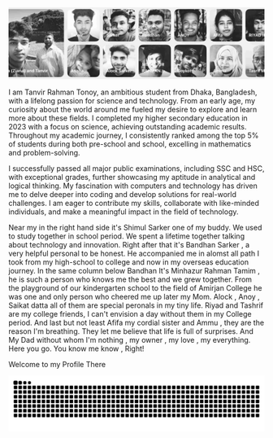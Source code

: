 <!--
**Tanvir000Tonoy/Tanvir000Tonoy** is a ✨ _special_ ✨ repository because its `README.md` (this file) appears on your GitHub profile.

Here are some ideas to get you started:

- 🔭 I’m currently working on ...
- 🌱 I’m currently learning ...
- 👯 I’m looking to collaborate on ...
- 🤔 I’m looking for help with ...
- 💬 Ask me about ...
- 📫 How to reach me: ...
- 😄 Pronouns: ...
- ⚡ Fun fact: ...
-->
![Family](./AllAroundMe.jpg)


I am Tanvir Rahman Tonoy, an ambitious student from Dhaka, Bangladesh, with a lifelong passion for science and technology. From an early age, my curiosity about the world around me fueled my desire to explore and learn more about these fields. I completed my higher secondary education in 2023 with a focus on science, achieving outstanding academic results. Throughout my academic journey, I consistently ranked among the top 5% of students during both pre-school and school, excelling in mathematics and problem-solving. 

I successfully passed all major public examinations, including SSC and HSC, with exceptional grades, further showcasing my aptitude in analytical and logical thinking. My fascination with computers and technology has driven me to delve deeper into coding and develop solutions for real-world challenges. I am eager to contribute my skills, collaborate with like-minded individuals, and make a meaningful impact in the field of technology.

Near my in the right hand side it's Shimul Sarker one of my buddy. We used to study together in school period. We spent a lifetime together talking about technology and innovation. Right after that it's Bandhan Sarker , a very helpful personal to be honest. He accompanied me in alomst all path I took from my high-school to college and now in my overseas education journey. In the same column below Bandhan It's Minhazur Rahman Tamim , he is such a person who knows me the best and we grew together. From the playground of our kindergarten school to the field of Amirjan College he was one and only person who cheered me up later my Mom. Alock , Anoy , Saikat datta all of them are special peronals in my tiny life. Riyad and Tashrif are my college friends, I can't envision a day without them in my College period. And last but not least Afifa my cordial sister and Ammu , they are the reason I'm breathing. They let me believe that life is full of surprises. And My Dad without whom I'm nothing , my owner , my love , my everything. Here you go. You know me know , Right! 

  Welcome to my Profile There  

![My deeds](./developer.svg)


